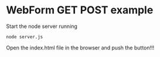 # WebForm GET POST example

Start the node server running

```
node server.js
```

Open the index.html file in the browser and push the button!!!
